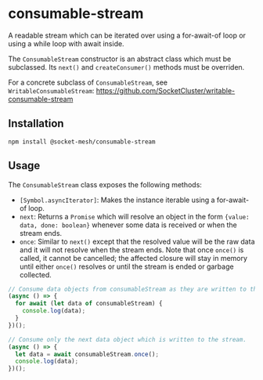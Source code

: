 # consumable-stream
A readable stream which can be iterated over using a for-await-of loop or using a while loop with await inside.

The `ConsumableStream` constructor is an abstract class which must be subclassed. Its `next()` and `createConsumer()` methods must be overriden.

For a concrete subclass of `ConsumableStream`, see `WritableConsumableStream`: https://github.com/SocketCluster/writable-consumable-stream

## Installation

```
npm install @socket-mesh/consumable-stream
```

## Usage

The `ConsumableStream` class exposes the following methods:

- `[Symbol.asyncIterator]`: Makes the instance iterable using a for-await-of loop.
- `next`: Returns a `Promise` which will resolve an object in the form `{value: data, done: boolean}` whenever some data is received or when the stream ends.
- `once`: Similar to `next()` except that the resolved value will be the raw data and it will not resolve when the stream ends. Note that once `once()` is called, it cannot be cancelled; the affected closure will stay in memory until either `once()` resolves or until the stream is ended or garbage collected.

```js
// Consume data objects from consumableStream as they are written to the stream.
(async () => {
  for await (let data of consumableStream) {
    console.log(data);
  }
})();

// Consume only the next data object which is written to the stream.
(async () => {
  let data = await consumableStream.once();
  console.log(data);
})();
```
